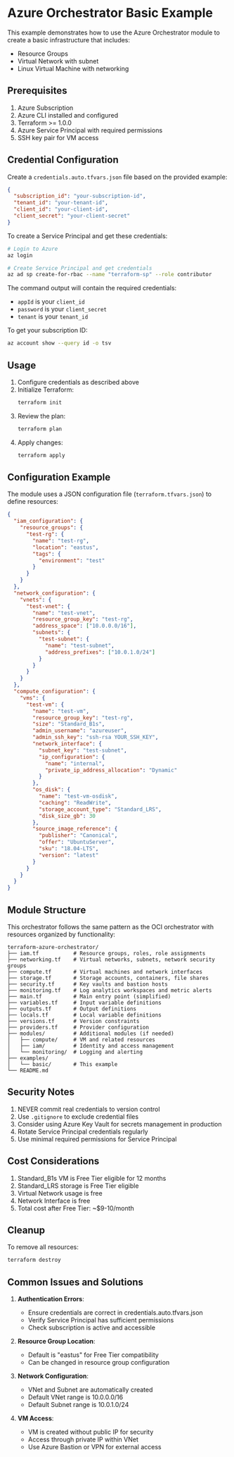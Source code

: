 # Azure Orchestrator Basic Example

This example demonstrates how to use the Azure Orchestrator module to create a basic infrastructure that includes:
- Resource Groups
- Virtual Network with subnet
- Linux Virtual Machine with networking

## Prerequisites

1. Azure Subscription
2. Azure CLI installed and configured
3. Terraform >= 1.0.0
4. Azure Service Principal with required permissions
5. SSH key pair for VM access

## Credential Configuration

Create a `credentials.auto.tfvars.json` file based on the provided example:

```json
{
  "subscription_id": "your-subscription-id",
  "tenant_id": "your-tenant-id",
  "client_id": "your-client-id",
  "client_secret": "your-client-secret"
}
```

To create a Service Principal and get these credentials:

```bash
# Login to Azure
az login

# Create Service Principal and get credentials
az ad sp create-for-rbac --name "terraform-sp" --role contributor
```

The command output will contain the required credentials:
- `appId` is your `client_id`
- `password` is your `client_secret`
- `tenant` is your `tenant_id`

To get your subscription ID:
```bash
az account show --query id -o tsv
```

## Usage

1. Configure credentials as described above
2. Initialize Terraform:
   ```bash
   terraform init
   ```
3. Review the plan:
   ```bash
   terraform plan
   ```
4. Apply changes:
   ```bash
   terraform apply
   ```

## Configuration Example

The module uses a JSON configuration file (`terraform.tfvars.json`) to define resources:

```json
{
  "iam_configuration": {
    "resource_groups": {
      "test-rg": {
        "name": "test-rg",
        "location": "eastus",
        "tags": {
          "environment": "test"
        }
      }
    }
  },
  "network_configuration": {
    "vnets": {
      "test-vnet": {
        "name": "test-vnet",
        "resource_group_key": "test-rg",
        "address_space": ["10.0.0.0/16"],
        "subnets": {
          "test-subnet": {
            "name": "test-subnet",
            "address_prefixes": ["10.0.1.0/24"]
          }
        }
      }
    }
  },
  "compute_configuration": {
    "vms": {
      "test-vm": {
        "name": "test-vm",
        "resource_group_key": "test-rg",
        "size": "Standard_B1s",
        "admin_username": "azureuser",
        "admin_ssh_key": "ssh-rsa YOUR_SSH_KEY",
        "network_interface": {
          "subnet_key": "test-subnet",
          "ip_configuration": {
            "name": "internal",
            "private_ip_address_allocation": "Dynamic"
          }
        },
        "os_disk": {
          "name": "test-vm-osdisk",
          "caching": "ReadWrite",
          "storage_account_type": "Standard_LRS",
          "disk_size_gb": 30
        },
        "source_image_reference": {
          "publisher": "Canonical",
          "offer": "UbuntuServer",
          "sku": "18.04-LTS",
          "version": "latest"
        }
      }
    }
  }
}
```

## Module Structure

This orchestrator follows the same pattern as the OCI orchestrator with resources organized by functionality:

```
terraform-azure-orchestrator/
├── iam.tf           # Resource groups, roles, role assignments
├── networking.tf    # Virtual networks, subnets, network security groups
├── compute.tf       # Virtual machines and network interfaces
├── storage.tf       # Storage accounts, containers, file shares
├── security.tf      # Key vaults and bastion hosts
├── monitoring.tf    # Log analytics workspaces and metric alerts
├── main.tf          # Main entry point (simplified)
├── variables.tf     # Input variable definitions
├── outputs.tf       # Output definitions
├── locals.tf        # Local variable definitions
├── versions.tf      # Version constraints
├── providers.tf     # Provider configuration
├── modules/         # Additional modules (if needed)
│   ├── compute/     # VM and related resources
│   ├── iam/         # Identity and access management
│   └── monitoring/  # Logging and alerting
├── examples/
│   └── basic/       # This example
└── README.md
```

## Security Notes

1. NEVER commit real credentials to version control
2. Use `.gitignore` to exclude credential files
3. Consider using Azure Key Vault for secrets management in production
4. Rotate Service Principal credentials regularly
5. Use minimal required permissions for Service Principal

## Cost Considerations

1. Standard_B1s VM is Free Tier eligible for 12 months
2. Standard_LRS storage is Free Tier eligible
3. Virtual Network usage is free
4. Network Interface is free
5. Total cost after Free Tier: ~$9-10/month

## Cleanup

To remove all resources:
```bash
terraform destroy
```

## Common Issues and Solutions

1. **Authentication Errors**:
   - Ensure credentials are correct in credentials.auto.tfvars.json
   - Verify Service Principal has sufficient permissions
   - Check subscription is active and accessible

2. **Resource Group Location**:
   - Default is "eastus" for Free Tier compatibility
   - Can be changed in resource group configuration

3. **Network Configuration**:
   - VNet and Subnet are automatically created
   - Default VNet range is 10.0.0.0/16
   - Default Subnet range is 10.0.1.0/24

4. **VM Access**:
   - VM is created without public IP for security
   - Access through private IP within VNet
   - Use Azure Bastion or VPN for external access 